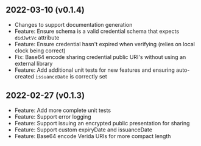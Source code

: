 
2022-03-10 (v0.1.4)
-------------------

- Changes to support documentation generation
- Feature: Ensure schema is a valid credential schema that expects `didJwtVc` attribute
- Feature: Ensure credential hasn't expired when verifying (relies on local clock being correct)
- Fix: Base64 encode sharing credential public URI's without using an external library
- Feature: Add additional unit tests for new features and ensuring auto-created `issuanceDate` is correctly set

2022-02-27 (v0.1.3)
-------------------

- Feature: Add more complete unit tests
- Feature: Support error logging
- Feature: Support issuing an encrypted public presentation for sharing
- Feature: Support custom expiryDate and issuanceDate
- Feature: Base64 encode Verida URIs for more compact length